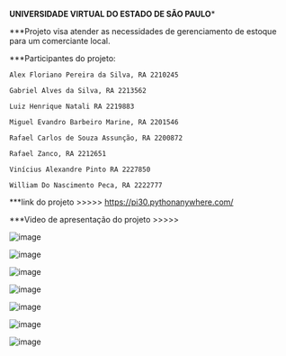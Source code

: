 **UNIVERSIDADE VIRTUAL DO ESTADO DE SÃO PAULO***

***Projeto visa atender as necessidades de gerenciamento de estoque para um comerciante local.

***Participantes do projeto:

    Alex Floriano Pereira da Silva, RA 2210245

    Gabriel Alves da Silva, RA 2213562

    Luiz Henrique Natali RA 2219883

    Miguel Evandro Barbeiro Marine, RA 2201546

    Rafael Carlos de Souza Assunção, RA 2200872

    Rafael Zanco, RA 2212651

    Vinícius Alexandre Pinto RA 2227850

    William Do Nascimento Peca, RA 2222777

    

***link do projeto >>>>> https://pi30.pythonanywhere.com/

***Video de apresentação do projeto >>>>> 


![image](https://github.com/user-attachments/assets/aca0747b-7236-43b4-820d-c8ba2cd34fb1)

![image](https://github.com/user-attachments/assets/a52d328c-d6a5-4c66-bb48-593cd53e1238)

![image](https://github.com/user-attachments/assets/e7795b58-f12a-41b6-8c21-0c88283514e3)


![image](https://github.com/user-attachments/assets/d04f7a8a-0c46-4b9d-959e-2c66e888909b)

![image](https://github.com/user-attachments/assets/9bbafe26-ca2b-4488-955e-4bd9de56c362)

![image](https://github.com/user-attachments/assets/7c7d0a1e-dd5a-47f7-a278-05655604d225)

![image](https://github.com/user-attachments/assets/6a34dfd5-8f82-4cbc-924e-06bcfd64185d)




